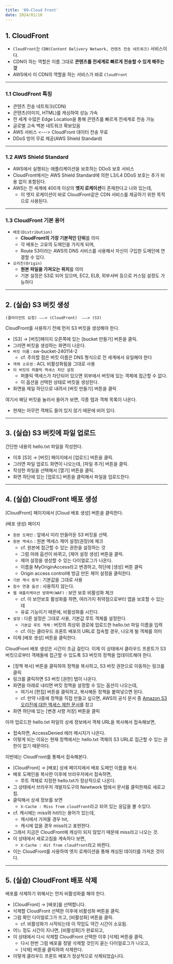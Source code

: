 ```yaml
---
title: '09-Cloud Front'
date: 2024/01/10
---
```


## 1. CloudFront

- `CloudFront`는 `CDN(Content Delivery Network, 컨텐츠 전송 네트워크)` 서비스이다.
- CDN이 하는 역할은 이름 그대로 **콘텐츠를 전세계로 빠르게 전송할 수 있게 해주는 것**
- AWS에서 이 CDN의 역할을 하는 서비스가 바로 `CloudFront`

---

### 1.1 CloudFront 특징

- 콘텐츠 전송 네트워크(CDN)
- 콘텐츠(이미지, HTML)를 캐싱하여 성능 가속
- 전 세계 수많은 Edge Location을 통해 콘텐츠를 빠르게 전세계로 전송 가능
- 글로벌 고속 백본 네트워크 확보있음
- AWS 서비스 <---> CloudFront 데이터 전송 무료
- DDoS 방어 무료 제공(AWS Shield Standard)

---

### 1.2 AWS Shield Standard

- AWS에서 실행되는 애플리케이션을 보호하는 DDoS 보호 서비스
- CloudFront에서는 AWS Shield Standard에 의한 L3/L4 DDoS 보호는 추가 비용 없이 포함된다.
- AWS는 전 세계에 400개 이상의 **엣지 로케이션**이 존재한다고 나와 있는데,
  - 이 엣지 로케이션이 바로 CloudFront같은 CDN 서비스를 제공하기 위한 목적으로 사용된다.

---

### 1.3 CloudFront 기본 용어

- `배포(Distribution)`
  - **CloudFront의 가장 기본적인 단위**를 의미
  - 각 배포는 고유의 도메인을 가지게 되며,
  - Route 53이라는 AWS의 DNS 서비스를 사용해서 자신이 구입한 도메인에 연결할 수 있다.
- `오리진(Origin)`
  - **원본 파일을 가져오는 위치**를 의미
  - 기본 설정은 S3로 되어 있으며, EC2, ELB, 외부서버 등으로 커스텀 설정도 가능하다

---

## 2. (실습) S3 버킷 생성

```
(클라이언트 요청) ⎯⎯⎯> (CloudFront)  ⎯⎯⎯> (S3)
```

CloudFront를 사용하기 전에 먼저 S3 버킷을 생성해야 한다.

- [S3] → [버킷]페이지 오른쪽에 있는 [bucket 만들기] 버튼을 클릭.
- 그러면 버킷을 생성하는 화면이 나온다.
- `버킷 이름` : sw-bucket-240114-2
  - cf. 주의할 점은 버킷 이름은 DNS 형식으로 전 세계에서 유일해야 한다
- `객체 소유권` : ACL 비활성화됨을 그대로 사용
- `이 버킷의 퍼블릭 액세스 차단 설정`
  - 퍼블릭 액세스가 차단되어 있으면 외부에서 버킷에 있는 객체에 접근할 수 없다.
  - 이 옵션을 선택한 상태로 버킷을 생성한다.
- 화면을 제일 하단으로 내려서 [버킷 만들기] 버튼을 클릭

여기서 해당 버킷을 눌러서 들어가 보면, 각종 탭과 객체 목록이 나온다.

- 현재는 아무런 객체도 들어 있지 않기 때문에 비어 있다.

---

## 3. (실습) S3 버킷에 파일 업로드

간단한 내용의 hello.txt 파일을 작성한다.

- 이후 [S3] → [버킷] 페이지에서 [업로드] 버튼을 클릭.
- 그러면 파일 업로드 화면이 나오는데, [파일 추가] 버튼을 클릭.
- 작성한 파일을 선택해서 [열기] 버튼을 클릭.
- 화면 하단에 있는 [업로드] 버튼을 클릭해서 파일을 업로드한다.

---

## 4. (실습) CloudFront 배포 생성

[CloudFront] 페이지에서 [Cloud 배포 생성] 버튼을 클릭한다.

(배포 생성) 페이지

- `원본 도메인` : 앞에서 미리 만들어둔 S3 버킷을 선택.
- `원본 액세스` : 원본 액세스 제어 설정(권장)에 체크
  - cf. 원본에 접근할 수 있는 권한을 설정하는 것
  - 그럼 아래 옵션이 바뀌고, [제어 설정 생성] 버튼을 클릭.
  - 제어 설정을 생성할 수 있는 다이얼로그가 나온다.
  - 이름을 MyOriginAccess라고 변경하고, 하단에 [생성] 버튼 클릭
  - Origin access control에 방금 만든 제어 설정을 클릭한다.
- `기본 캐시 동작` : 기본값을 그대로 사용
- `함수 연결 옵션` : 사용하지 않는다.
- `웹 애플리케이션 방화벽(WAF)` : 보안 보호 비활성화 체크
  - cf. 이 보안보호 활성화를 하면, 여러가지 취약점으로부터 앱을 보호할 수 있는데
  - 유료 기능이기 때문에, 비활성화를 시킨다.
- `설정` : 다른 설정은 그대로 사용, 기본값 루트 객체를 설정한다.
  - `기본값 루트 객체` : 버킷의 최상위 경로에 업로드한 hello.txt 파일 이름을 입력
  - cf. 이는 클라우드 프론트 배포의 URL로 접속할 경우, 나오게 될 객체를 의미
- 이제 [배포 생성] 버튼을 클릭한다.

CloudFront 배포 생성은 시간이 조금 걸린다. 이제 이 상태에서 클라우드 프론트가 S3 버킷으로부터 객체들에 접근할 수 있도록 S3 버킷의 정책을 업데이트해야 한다.

- [정책 복사] 버튼을 클릭하여 정책을 복사하고, S3 버킷 권한으로 이동하는 링크를 클릭
- 링크를 클릭하면 S3 버킷 [권한] 탭이 나온다.
- 화면을 아래로 내리면 버킷 정책을 설정할 수 있는 옵션이 나오는데,
  - 여기서 [편집] 버튼을 클릭하고, 복사해둔 정책을 붙여넣으면 된다.
  - cf. 만약 나중에 정책을 직접 만들고 싶으면, AWS의 공식 문서 중 [Amazon S3 오리진에 대한 액세스 제한 문서](https://docs.aws.amazon.com/ko_kr/AmazonCloudFront/latest/DeveloperGuide/private-content-restricting-access-to-s3.html)를 참고
- 화면 하단에 있는 [변경 사항 저장] 버튼을 클릭

아까 업로드한 hello.txt 파일의 상세 정보에서 객체 URL을 복사해서 접속해보면,

- 접속하면, AccessDenied 에러 메시지가 나온다.
- 이렇게 되는 이유는 현재 정책에서는 hello.txt 객체의 S3 URL로 접근할 수 있는 권한이 없기 때문이다.

이번에는 CloudFront를 통해서 접속해본다.

- [CloudFront] → [배포] 상세 페이지에서 배포 도메인 이름을 복사.
- 배포 도메인을 복사한 이후에 브라우저에서 접속하면,
  - 루트 객체로 지정한 hello.txt가 정상적으로 나온다.
- 그 상태에서 브라우저 개발자도구의 Newtwork 탭에서 문서를 클릭한채로 새로고침.
- 클릭해서 상세 정보를 보면
  - `X-Cache : Miss from cloudfront`라고 되어 있는 응답을 볼 수있다.
- cf. 캐시에는 miss와 hit라는 용어가 있는데,
  - 캐시에서 가져올 경우 hit,
  - 캐시에 없을 경우 miss라고 표현한다.
- 그래서 지금은 CloudFront에 캐싱이 되지 않았기 때문에 miss라고 나오는 것.
- 이 상태에서 세로고침을 계속하다 보면,
  - `X-Cache : Hit from cloudfront`라고 바뀐다.
- 이는 CloudFront를 사용하여 엣지 로케이션을 통해 캐싱된 데이터를 가져온 것이다.

---

## 5. (실습) CloudFront 배포 삭제

배포를 삭제하기 위해서는 먼저 비활성화를 해야 한다.

- [CloudFront] → [배포]를 선택합니다.
- 삭제할 CloudFront 선택한 이후에 비활성화 버튼을 클릭.
- 그럼 확인 다이얼로그가 뜨고, [비활성화] 버튼을 클릭.
  - cf. 비활성화가 시작되는데 이 작업도 약간 시간이 소요됨.
- 어느 정도 시간이 지나면, [비활성화]가 완료되고,
- 이 상태에서 다시 삭제할 CloudFront 선택한 이후 [삭제] 버튼을 클릭.
  - 다시 한번 그럼 배포를 정말 삭제할 것인지 묻는 다이얼로그가 나오고,
  - [삭제] 버튼을 클릭하여 삭제한다.
- 이렇게 클라우드 프론트 배포가 정상적으로 삭제되었습니다.
